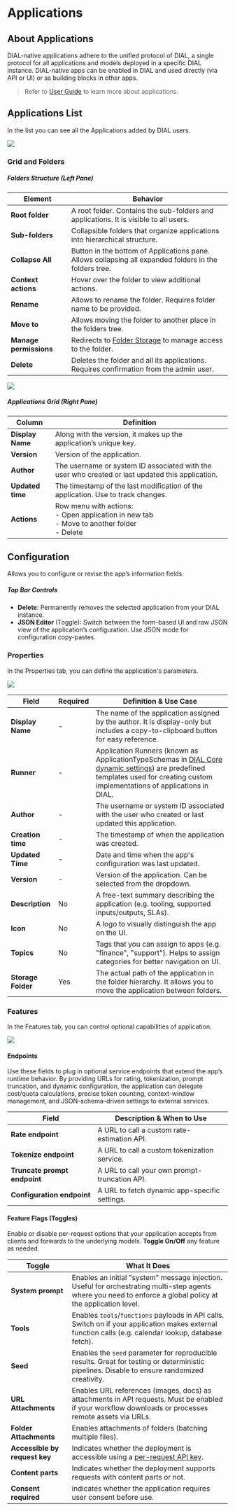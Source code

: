 # Applications

## About Applications

DIAL-native applications adhere to the unified protocol of DIAL, a single protocol for all applications and models deployed in a specific DIAL instance. 
DIAL-native apps can be enabled in DIAL and used directly (via API or UI) or as building blocks in other apps.

> Refer to [User Guide](https://docs.dialx.ai/platform/core/apps) to learn more about applications.

## Applications List

In the list you can see all the Applications added by DIAL users.

![ ](img/121.png)

### Grid and Folders

##### Folders Structure (Left Pane)


| Element                | Behavior                                                                                                                    |
|------------------------|-----------------------------------------------------------------------------------------------------------------------------|
| **Root folder**        | A root folder. Contains the sub-folders and applications. It is visible to all users.                                       |
| **Sub-folders**        | Collapsible folders that organize applications into hierarchical structure.                                                 |
| **Collapse All**       | Button in the bottom of Applications pane. Allows collapsing all expanded folders in the folders tree.                      |
| **Context actions**    | Hover over the folder to view additional actions.                                                                           |
| **Rename**             | Allows to rename the folder. Requires folder name to be provided.                                                           |
| **Move to**            | Allows moving the folder to another place in the folders tree.                                                              |
| **Manage permissions** | Redirects to [Folder Storage](/docs/tutorials/3.admin/access-management-folders-storage.md) to manage access to the folder. |
| **Delete**             | Deletes the folder and all its applications. Requires confirmation from the admin user.                                     |

![ ](img/122.png)

##### Applications Grid (Right Pane)

| Column           | Definition                                                                                                |
|------------------|-----------------------------------------------------------------------------------------------------------|
| **Display Name** | Along with the version, it makes up the application’s unique key.                                         |
| **Version**      | Version of the application.                                                                               |
| **Author**       | The username or system ID associated with the user who created or last updated this application.          |
| **Updated time** | The timestamp of the last modification of the application. Use to track changes.                          |
| **Actions**      | Row menu with actions: <br /> - Open application in new tab <br /> - Move to another folder<br />- Delete |


## Configuration

Allows you to configure or revise the app’s information fields.

##### Top Bar Controls

* **Delete**: Permanently removes the selected application from your DIAL instance.
* **JSON Editor** (Toggle): Switch between the form-based UI and raw JSON view of the application’s configuration. Use JSON mode for configuration copy-pastes.

### Properties

In the Properties tab, you can define the application's parameters.

![](img/123.png)

| Field              | Required | Definition & Use Case                                                                                                                                                                                                                                        |
|--------------------|----------|--------------------------------------------------------------------------------------------------------------------------------------------------------------------------------------------------------------------------------------------------------------|
| **Display Name**   | -        | The name of the application assigned by the author. It is display-only but includes a copy-to-clipboard button for easy reference.                                                                                                                           |
| **Runner**         | -        | Application Runners (known as ApplicationTypeSchemas in [DIAL Core dynamic settings]((https://github.com/epam/ai-dial-core?tab=readme-ov-file#dynamic-settings))) are predefined templates used for creating custom implementations of applications in DIAL. |
| **Author**         | -        | The username or system ID associated with the user who created or last updated this application.                                                                                                                                                             |
| **Creation time**  | -        | The timestamp of when the application was created.                                                                                                                                                                                                           |
| **Updated Time**   | -        | Date and time when the app's configuration was last updated.                                                                                                                                                                                                 |
| **Version**        | -        | Version of the application. Can be selected from the dropdown.                                                                                                                                                                                               |
| **Description**    | No       | A free-text summary describing the application (e.g. tooling, supported inputs/outputs, SLAs).                                                                                                                                                               |
| **Icon**           | No       | A logo to visually distinguish the app on the UI.                                                                                                                                                                                                            |
| **Topics**         | No       | Tags that you can assign to apps (e.g. "finance", "support"). Helps to assign categories for better navigation on UI.                                                                                                                                        |
| **Storage Folder** | Yes      | The actual path of the application in the folder hierarchy. It allows you to move the application between folders.                                                                                                                                           |  


### Features

In the Features tab, you can control optional capabilities of application. 

![](img/124.png)

#### Endpoints

Use these fields to plug in optional service endpoints that extend the app’s runtime behavior. 
By providing URLs for rating, tokenization, prompt truncation, and dynamic configuration, the application can delegate cost/quota calculations, precise token counting, context-window management, and JSON-schema–driven settings to external services.

| Field                        | Description & When to Use                     |
|------------------------------|-----------------------------------------------|
| **Rate endpoint**            | A URL to call a custom rate-estimation API.   |
| **Tokenize endpoint**        | A URL to call a custom tokenization service.  |
| **Truncate prompt endpoint** | A URL to call your own prompt-truncation API. |
| **Configuration endpoint**   | A URL to fetch dynamic app-specific settings. |

#### Feature Flags (Toggles)

Enable or disable per-request options that your application accepts from clients and forwards to the underlying models. **Toggle On/Off** any feature as needed.

| Toggle                        | What It Does                                                                                                                                                  |
|-------------------------------|---------------------------------------------------------------------------------------------------------------------------------------------------------------|
| **System prompt**             | Enables an initial "system" message injection. Useful for orchestrating multi-step agents where you need to enforce a global policy at the application level. |
| **Tools**                     | Enables `tools`/`functions` payloads in API calls. Switch on if your application makes external function calls (e.g. calendar lookup, database fetch).        |
| **Seed**                      | Enables the `seed` parameter for reproducible results. Great for testing or deterministic pipelines.  Disable to ensure randomized creativity.                |
| **URL Attachments**           | Enables URL references (images, docs) as attachments in API requests. Must be enabled if your workflow downloads or processes remote assets via URLs.         |
| **Folder Attachments**        | Enables attachments of folders (batching multiple files).                                                                                                     |
| **Accessible by request key** | Indicates whether the deployment is accessible using a [per-request API key](/docs/platform/3.core/3.per-request-keys.md).                                    |
| **Content parts**             | Indicates whether the deployment supports requests with content parts or not.                                                                                 |
| **Consent required**          | indicates whether the application requires user consent before use.                                                                                           |
